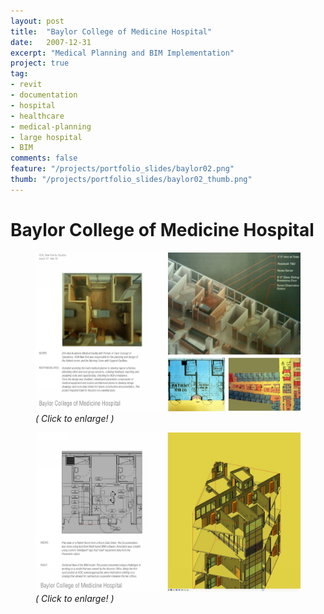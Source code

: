 ```yaml
---
layout: post
title:  "Baylor College of Medicine Hospital"
date:   2007-12-31
excerpt: "Medical Planning and BIM Implementation"
project: true
tag:
- revit 
- documentation
- hospital
- healthcare
- medical-planning
- large hospital
- BIM
comments: false
feature: "/projects/portfolio_slides/baylor02.png"
thumb: "/projects/portfolio_slides/baylor02_thumb.png"
---
```


# Baylor College of Medicine Hospital
<figure>
<a href="/projects/portfolio_slides/baylor01.png"><img src="/projects/portfolio_slides/baylor01.png"></a>
<figurecaption><i>( Click to enlarge! )</i></figurecaption>
</figure>
<figure>
<a href="/projects/portfolio_slides/baylor02.png"><img src="/projects/portfolio_slides/baylor02.png"></a>
<figurecaption><i>( Click to enlarge! )</i></figurecaption>
</figure>
